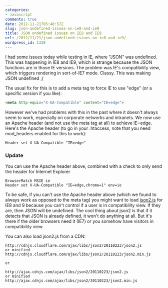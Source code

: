 ```yaml
---
categories:
- Javascript
comments: true
date: 2012-11-21T05:48:57Z
slug: json-undefined-issues-on-ie8-and-ie9
title: JSON undefined issues on IE8 and IE9
url: /2012/11/21/json-undefined-issues-on-ie8-and-ie9/
wordpress_id: 1338
---
```


I had some issues today while testing in IE, where "JSON" was undefined. This was happening in IE8 and IE9, which is strange because the JSON functions are in those IE versions. The problem was IE's compatibility view, which triggers rendering in sort-of-IE7 mode. Classy. This was making JSON undefined ;(

The usual fix for this is to add a meta tag to force IE to use "edge" (or a specific version if you like):

```html
<meta http-equiv="X-UA-Compatible" content="IE=edge">
```

However we've had problems with this in the past where it doesn't always seem to work, especially on corporate networks and intranets. We now use an Apache header (and not use the meta tag at all) to achieve IE=edge. Here's the Apache header (to go in your .htaccess, note that you need mod_headers enabled for this to work):

```
Header set X-UA-Compatible "IE=edge"
```

### Update


You can use the Apache header above, combined with a check to only send the header for Internet Explorer

```
BrowserMatch MSIE ie
Header set X-UA-Compatible "IE=edge,chrome=1" env=ie
```

To be safe, if you can't use the Apache header above (which we found to always work as opposed to the meta tag) you might want to load [json2.js](https://github.com/douglascrockford/JSON-js/blob/master/json2.js) for IE8 and 9 because you can't control if a user is in compatibility view. If they are, then JSON will be undefined. The cool thing about json2 is that if it detects that JSON is already defined, it won't do anything at all. But it's there if the older browsers need it (IE7) or you somehow have visitors in compatibility view.

You can also load json2.js from a CDN:

```
http://cdnjs.cloudflare.com/ajax/libs/json2/20110223/json2.js
or minified
http://cdnjs.cloudflare.com/ajax/libs/json2/20110223/json2.min.js

or

http://ajax.cdnjs.com/ajax/libs/json2/20110223/json2.js
or minified
http://ajax.cdnjs.com/ajax/libs/json2/20110223/json2.min.js
```

